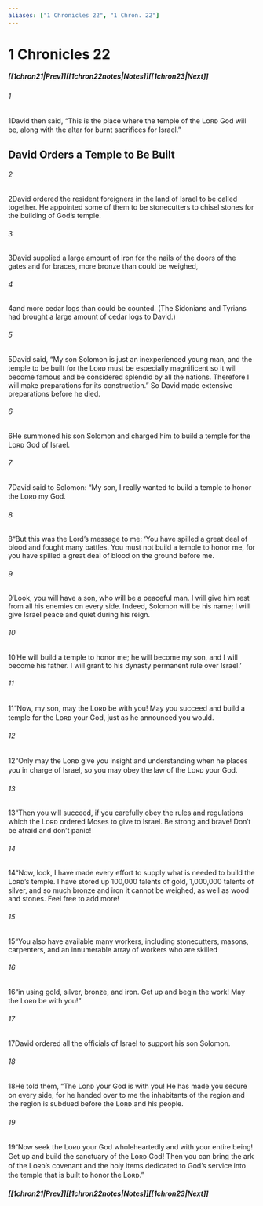 ```yaml
---
aliases: ["1 Chronicles 22", "1 Chron. 22"]
---
```

# 1 Chronicles 22
##### <span class=arrow-left></span>[[1chron21|Prev]]<span class=navigation-separator></span>[[1chron22notes|Notes]]<span class=navigation-separator></span>[[1chron23|Next]]<span class=arrow-right></span>
###### 1
<span class=verse-first>1</span>David then said, “This is the place where the temple of the Lᴏʀᴅ God will be, along with the altar for burnt sacrifices for Israel.”
## David Orders a Temple to Be Built
###### 2
<span class=verse-first>2</span>David ordered the resident foreigners in the land of Israel to be called together. He appointed some of them to be stonecutters to chisel stones for the building of God’s temple.
###### 3
<span class=verse-body>3</span>David supplied a large amount of iron for the nails of the doors of the gates and for braces, more bronze than could be weighed,
###### 4
<span class=verse-body>4</span>and more cedar logs than could be counted. (The Sidonians and Tyrians had brought a large amount of cedar logs to David.)
###### 5
<span class=verse-body>5</span>David said, “My son Solomon is just an inexperienced young man, and the temple to be built for the Lᴏʀᴅ must be especially magnificent so it will become famous and be considered splendid by all the nations. Therefore I will make preparations for its construction.” So David made extensive preparations before he died.
<div class=paragraph-break></div>

###### 6
<span class=verse-first>6</span>He summoned his son Solomon and charged him to build a temple for the Lᴏʀᴅ God of Israel.
###### 7
<span class=verse-body>7</span>David said to Solomon: “My son, I really wanted to build a temple to honor the Lᴏʀᴅ my God.
###### 8
<span class=verse-body>8</span>“But this was the Lord’s message to me: ‘You have spilled a great deal of blood and fought many battles. You must not build a temple to honor me, for you have spilled a great deal of blood on the ground before me.
###### 9
<span class=verse-body>9</span>‘Look, you will have a son, who will be a peaceful man. I will give him rest from all his enemies on every side. Indeed, Solomon will be his name; I will give Israel peace and quiet during his reign.
###### 10
<span class=verse-body>10</span>‘He will build a temple to honor me; he will become my son, and I will become his father. I will grant to his dynasty permanent rule over Israel.’
###### 11
<span class=verse-body>11</span>“Now, my son, may the Lᴏʀᴅ be with you! May you succeed and build a temple for the Lᴏʀᴅ your God, just as he announced you would.
###### 12
<span class=verse-body>12</span>“Only may the Lᴏʀᴅ give you insight and understanding when he places you in charge of Israel, so you may obey the law of the Lᴏʀᴅ your God.
###### 13
<span class=verse-body>13</span>“Then you will succeed, if you carefully obey the rules and regulations which the Lᴏʀᴅ ordered Moses to give to Israel. Be strong and brave! Don’t be afraid and don’t panic!
###### 14
<span class=verse-body>14</span>“Now, look, I have made every effort to supply what is needed to build the Lᴏʀᴅ’s temple. I have stored up 100,000 talents of gold, 1,000,000 talents of silver, and so much bronze and iron it cannot be weighed, as well as wood and stones. Feel free to add more!
###### 15
<span class=verse-body>15</span>“You also have available many workers, including stonecutters, masons, carpenters, and an innumerable array of workers who are skilled
###### 16
<span class=verse-body>16</span>“in using gold, silver, bronze, and iron. Get up and begin the work! May the Lᴏʀᴅ be with you!”
<div class=paragraph-break></div>

###### 17
<span class=verse-first>17</span>David ordered all the officials of Israel to support his son Solomon.
###### 18
<span class=verse-body>18</span>He told them, “The Lᴏʀᴅ your God is with you! He has made you secure on every side, for he handed over to me the inhabitants of the region and the region is subdued before the Lᴏʀᴅ and his people.
###### 19
<span class=verse-body>19</span>“Now seek the Lᴏʀᴅ your God wholeheartedly and with your entire being! Get up and build the sanctuary of the Lᴏʀᴅ God! Then you can bring the ark of the Lᴏʀᴅ’s covenant and the holy items dedicated to God’s service into the temple that is built to honor the Lᴏʀᴅ.”
##### <span class=arrow-left></span>[[1chron21|Prev]]<span class=navigation-separator></span>[[1chron22notes|Notes]]<span class=navigation-separator></span>[[1chron23|Next]]<span class=arrow-right></span>